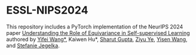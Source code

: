 # ESSL-NIPS2024
This repository includes a PyTorch implementation of the NeurIPS 2024 paper [Understanding the Role of Equivariance in Self-supervised Learning]() authored by [Yifei Wang*](https://yifeiwang77.com/), Kaiwen Hu*, [Sharut Gupta](https://www.mit.edu/~sharut/), [Ziyu Ye](https://hazelye-bot.github.io/), [Yisen Wang](https://yisenwang.github.io/), and [Stefanie Jegelka](https://people.csail.mit.edu/stefje/).
